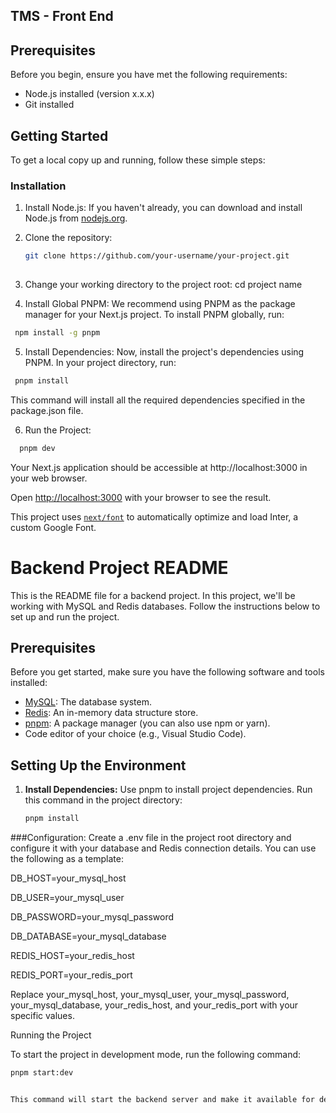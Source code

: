 ## TMS - Front End




## Prerequisites

Before you begin, ensure you have met the following requirements:

- Node.js installed (version x.x.x)
- Git installed

## Getting Started

To get a local copy up and running, follow these simple steps:

### Installation

1. Install Node.js: If you haven't already, you can download and install Node.js from [nodejs.org](https://nodejs.org/).

2. Clone the repository:

   ```bash
   git clone https://github.com/your-username/your-project.git
  

3. Change your working directory to the project root:
   cd project name
4. Install Global PNPM:
We recommend using PNPM as the package manager for your Next.js project. To install PNPM globally, run:
```bash
 npm install -g pnpm

```
 
5. Install Dependencies:
Now, install the project's dependencies using PNPM. In your project directory, run:
```bash
 pnpm install

```
This command will install all the required dependencies specified in the package.json file.

6. Run the Project:
```bash 
  pnpm dev

```
Your Next.js application should be accessible at http://localhost:3000 in your web browser.


<!-- First, install the packages:

```bash
npm install
# or
yarn install
```

Then run the development server:

```bash
npm run dev
# or
yarn dev
```--->

Open [http://localhost:3000](http://localhost:3000) with your browser to see the result.

This project uses [`next/font`](https://nextjs.org/docs/basic-features/font-optimization) to automatically optimize and load Inter, a custom Google Font.


# Backend Project README

This is the README file for a backend project. In this project, we'll be working with MySQL and Redis databases. Follow the instructions below to set up and run the project.

## Prerequisites

Before you get started, make sure you have the following software and tools installed:

- [MySQL](https://www.mysql.com/): The database system.
- [Redis](https://redis.io/): An in-memory data structure store.
- [pnpm](https://pnpm.io/): A package manager (you can also use npm or yarn).
- Code editor of your choice (e.g., Visual Studio Code).

## Setting Up the Environment

1. **Install Dependencies:**
   Use pnpm to install project dependencies. Run this command in the project directory:

   ```bash
   pnpm install

###Configuration:
Create a .env file in the project root directory and configure it with your database and Redis connection details. You can use the following as a template:

DB_HOST=your_mysql_host

DB_USER=your_mysql_user

DB_PASSWORD=your_mysql_password

DB_DATABASE=your_mysql_database

REDIS_HOST=your_redis_host

REDIS_PORT=your_redis_port


Replace your_mysql_host, your_mysql_user, your_mysql_password, your_mysql_database, your_redis_host, and your_redis_port with your specific values.



Running the Project

To start the project in development mode, run the following command:
```bash
pnpm start:dev


This command will start the backend server and make it available for development and testing. You can access the API at http://localhost:YOUR_PORT, where YOUR_PORT is the port specified in your project configuration.


